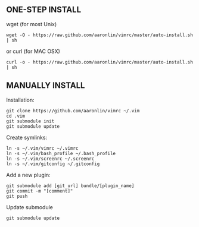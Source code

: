 ONE-STEP INSTALL
----------------

wget (for most Unix)

    wget -O - https://raw.github.com/aaronlin/vimrc/master/auto-install.sh | sh

or curl (for MAC OSX)

    curl -o - https://raw.github.com/aaronlin/vimrc/master/auto-install.sh | sh


MANUALLY INSTALL
----------------

Installation:

    git clone https://github.com/aaronlin/vimrc ~/.vim
    cd .vim
    git submodule init
    git submodule update

Create symlinks:

    ln -s ~/.vim/vimrc ~/.vimrc
    ln -s ~/.vim/bash_profile ~/.bash_profile
    ln -s ~/.vim/screenrc ~/.screenrc
    ln -s ~/.vim/gitconfig ~/.gitconfig

Add a new plugin:

    git submodule add [git_url] bundle/[plugin_name]
    git commit -m "[comment]"
    git push

Update submodule

    git submodule update

